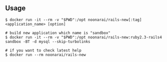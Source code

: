 ## Usage

`$ docker run -it --rm -v "$PWD":/opt noonarai/rails-new[:tag] <application_name> [option]`

```
# build new application which name is "sandbox"
$ docker run -it --rm -v "$PWD":/opt noonarai/rails-new:ruby2.3-rails4 sandbox -BT -d mysql --skip-turbolinks

# if you want to check latest help
$ docker run --rm noonarai/rails-new
```
